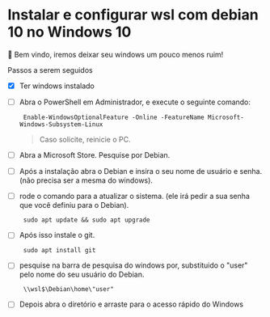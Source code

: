 # Instalar e configurar wsl com debian 10 no Windows 10

👋 Bem vindo, iremos deixar seu windows um pouco menos ruim!

Passos a serem seguidos

- [x]  Ter windows instalado
- [ ]  Abra o PowerShell em Administrador, e execute o seguinte comando:

        Enable-WindowsOptionalFeature -Online -FeatureName Microsoft-Windows-Subsystem-Linux

    > Caso solicite, reinicie o PC.

- [ ]  Abra a Microsoft Store. Pesquise por Debian.
- [ ]  Após a instalação abra o Debian e insira o seu nome de usuário e senha. (não precisa ser a mesma do windows).
- [ ]  rode o comando para a atualizar o sistema. (ele irá pedir a sua senha que você definiu para o Debian).

        sudo apt update && sudo apt upgrade

- [ ]  Após isso instale o git.

        sudo apt install git

- [ ]  pesquise na barra de pesquisa do windows por, substituido o "user" pelo nome do seu usuário do Debian.

        \\wsl$\Debian\home\"user"

- [ ]  Depois abra o diretório e arraste para o acesso rápido do Windows